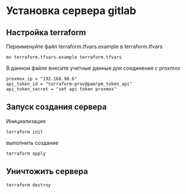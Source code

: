 # Установка сервера gitlab
## Настройка terraform

Переименуйте файл terraform.tfvars.example в terraform.tfvars

    mv terraform.tfvars.example terraform.tfvars

В данном файле внесите учетные данные для соединения с proxmox

    proxmox_ip = "192.168.90.6"
    api_token_id = "terraform-prov@pam!pm_token_api"
    api_token_secret = "set api token proxmox"

## Запуск создания сервера

Инициализация

    terraform init

выполнить создание

    terraform apply

## Уничтожить сервера

    terraform destroy





